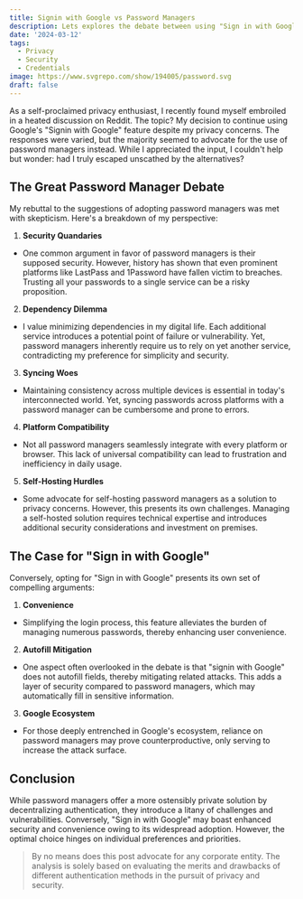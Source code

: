 ```yaml
---
title: Signin with Google vs Password Managers
description: Lets explores the debate between using "Sign in with Google" and relying on password managers for authentication.
date: '2024-03-12'
tags:
  - Privacy
  - Security
  - Credentials
image: https://www.svgrepo.com/show/194005/password.svg
draft: false
---
```


As a self-proclaimed privacy enthusiast, I recently found myself embroiled in a heated discussion on Reddit. The topic? My decision to continue using Google's "Signin with Google" feature despite my privacy concerns. The responses were varied, but the majority seemed to advocate for the use of password managers instead. While I appreciated the input, I couldn't help but wonder: had I truly escaped unscathed by the alternatives?

## The Great Password Manager Debate

My rebuttal to the suggestions of adopting password managers was met with skepticism. Here's a breakdown of my perspective:

1. **Security Quandaries**
  - One common argument in favor of password managers is their supposed security. However, history has shown that even prominent platforms like LastPass and 1Password have fallen victim to breaches. Trusting all your passwords to a single service can be a risky proposition.
2. **Dependency Dilemma**
  - I value minimizing dependencies in my digital life. Each additional service introduces a potential point of failure or vulnerability. Yet, password managers inherently require us to rely on yet another service, contradicting my preference for simplicity and security.
3. **Syncing Woes**
  - Maintaining consistency across multiple devices is essential in today's interconnected world. Yet, syncing passwords across platforms with a password manager can be cumbersome and prone to errors.
4. **Platform Compatibility**  
  - Not all password managers seamlessly integrate with every platform or browser. This lack of universal compatibility can lead to frustration and inefficiency in daily usage.
5. **Self-Hosting Hurdles**
  - Some advocate for self-hosting password managers as a solution to privacy concerns. However, this presents its own challenges. Managing a self-hosted solution requires technical expertise and introduces additional security considerations and investment on premises.

## The Case for &quot;Sign in with Google&quot;

Conversely, opting for "Sign in with Google" presents its own set of compelling arguments:

1. **Convenience**
  - Simplifying the login process, this feature alleviates the burden of managing numerous passwords, thereby enhancing user convenience.
2. **Autofill Mitigation**
  - One aspect often overlooked in the debate is that "signin with Google" does not autofill fields, thereby mitigating related attacks. This adds a layer of security compared to password managers, which may automatically fill in sensitive information.
3. **Google Ecosystem**
  - For those deeply entrenched in Google's ecosystem, reliance on password managers may prove counterproductive, only serving to increase the attack surface.

## Conclusion

While password managers offer a more ostensibly private solution by decentralizing authentication, they introduce a litany of challenges and vulnerabilities. Conversely, "Sign in with Google" may boast enhanced security and convenience owing to its widespread adoption. However, the optimal choice hinges on individual preferences and priorities.

> By no means does this post advocate for any corporate entity. The analysis is solely based on evaluating the merits and drawbacks of different authentication methods in the pursuit of privacy and security.